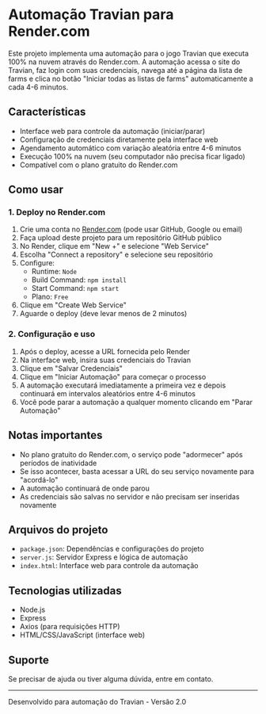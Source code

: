 # Automação Travian para Render.com

Este projeto implementa uma automação para o jogo Travian que executa 100% na nuvem através do Render.com. A automação acessa o site do Travian, faz login com suas credenciais, navega até a página da lista de farms e clica no botão "Iniciar todas as listas de farms" automaticamente a cada 4-6 minutos.

## Características

- Interface web para controle da automação (iniciar/parar)
- Configuração de credenciais diretamente pela interface web
- Agendamento automático com variação aleatória entre 4-6 minutos
- Execução 100% na nuvem (seu computador não precisa ficar ligado)
- Compatível com o plano gratuito do Render.com

## Como usar

### 1. Deploy no Render.com

1. Crie uma conta no [Render.com](https://render.com/) (pode usar GitHub, Google ou email)
2. Faça upload deste projeto para um repositório GitHub público
3. No Render, clique em "New +" e selecione "Web Service"
4. Escolha "Connect a repository" e selecione seu repositório
5. Configure:
   - Runtime: `Node`
   - Build Command: `npm install`
   - Start Command: `npm start`
   - Plano: `Free`
6. Clique em "Create Web Service"
7. Aguarde o deploy (deve levar menos de 2 minutos)

### 2. Configuração e uso

1. Após o deploy, acesse a URL fornecida pelo Render
2. Na interface web, insira suas credenciais do Travian
3. Clique em "Salvar Credenciais"
4. Clique em "Iniciar Automação" para começar o processo
5. A automação executará imediatamente a primeira vez e depois continuará em intervalos aleatórios entre 4-6 minutos
6. Você pode parar a automação a qualquer momento clicando em "Parar Automação"

## Notas importantes

- No plano gratuito do Render.com, o serviço pode "adormecer" após períodos de inatividade
- Se isso acontecer, basta acessar a URL do seu serviço novamente para "acordá-lo"
- A automação continuará de onde parou
- As credenciais são salvas no servidor e não precisam ser inseridas novamente

## Arquivos do projeto

- `package.json`: Dependências e configurações do projeto
- `server.js`: Servidor Express e lógica de automação
- `index.html`: Interface web para controle da automação

## Tecnologias utilizadas

- Node.js
- Express
- Axios (para requisições HTTP)
- HTML/CSS/JavaScript (interface web)

## Suporte

Se precisar de ajuda ou tiver alguma dúvida, entre em contato.

---

Desenvolvido para automação do Travian - Versão 2.0

